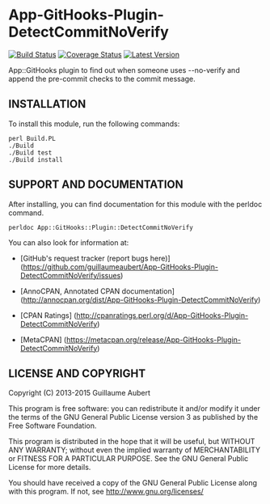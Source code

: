 App-GitHooks-Plugin-DetectCommitNoVerify
========================================

[![Build Status](https://travis-ci.org/guillaumeaubert/App-GitHooks-Plugin-DetectCommitNoVerify.svg?branch=master)](https://travis-ci.org/guillaumeaubert/App-GitHooks-Plugin-DetectCommitNoVerify)
[![Coverage Status](https://coveralls.io/repos/guillaumeaubert/App-GitHooks-Plugin-DetectCommitNoVerify/badge.svg?branch=master)](https://coveralls.io/r/guillaumeaubert/App-GitHooks-Plugin-DetectCommitNoVerify?branch=master)
[![Latest Version](https://img.shields.io/github/tag/guillaumeaubert/App-GitHooks-Plugin-DetectCommitNoVerify.svg?style=flat)](https://metacpan.org/release/App-GitHooks-Plugin-DetectCommitNoVerify)

App::GitHooks plugin to find out when someone uses --no-verify and append the
pre-commit checks to the commit message.


INSTALLATION
------------

To install this module, run the following commands:

	perl Build.PL
	./Build
	./Build test
	./Build install


SUPPORT AND DOCUMENTATION
-------------------------

After installing, you can find documentation for this module with the
perldoc command.

	perldoc App::GitHooks::Plugin::DetectCommitNoVerify


You can also look for information at:

 * [GitHub's request tracker (report bugs here)]
   (https://github.com/guillaumeaubert/App-GitHooks-Plugin-DetectCommitNoVerify/issues)

 * [AnnoCPAN, Annotated CPAN documentation]
   (http://annocpan.org/dist/App-GitHooks-Plugin-DetectCommitNoVerify)

 * [CPAN Ratings]
   (http://cpanratings.perl.org/d/App-GitHooks-Plugin-DetectCommitNoVerify)

 * [MetaCPAN]
   (https://metacpan.org/release/App-GitHooks-Plugin-DetectCommitNoVerify)


LICENSE AND COPYRIGHT
---------------------

Copyright (C) 2013-2015 Guillaume Aubert

This program is free software: you can redistribute it and/or modify it under
the terms of the GNU General Public License version 3 as published by the Free
Software Foundation.

This program is distributed in the hope that it will be useful, but WITHOUT ANY
WARRANTY; without even the implied warranty of MERCHANTABILITY or FITNESS FOR A
PARTICULAR PURPOSE. See the GNU General Public License for more details.

You should have received a copy of the GNU General Public License along with
this program. If not, see http://www.gnu.org/licenses/

